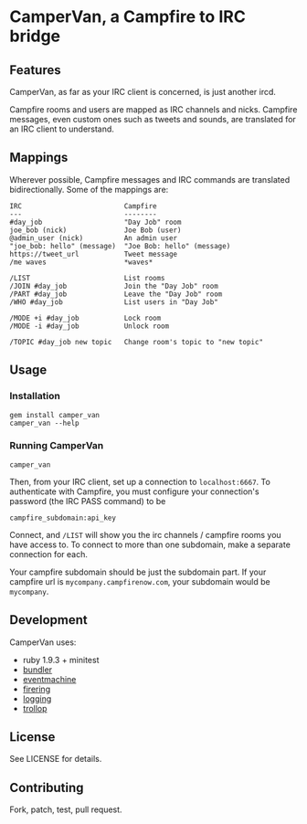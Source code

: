 # CamperVan, a Campfire to IRC bridge

## Features

CamperVan, as far as your IRC client is concerned, is just another ircd.

Campfire rooms and users are mapped as IRC channels and nicks. Campfire
messages, even custom ones such as tweets and sounds, are translated
for an IRC client to understand.

## Mappings

Wherever possible, Campfire messages and IRC commands are translated
bidirectionally. Some of the mappings are:

    IRC                         Campfire
    ---                         --------
    #day_job                    "Day Job" room
    joe_bob (nick)              Joe Bob (user)
    @admin_user (nick)          An admin user
    "joe_bob: hello" (message)  "Joe Bob: hello" (message)
    https://tweet_url           Tweet message
    /me waves                   *waves*

    /LIST                       List rooms
    /JOIN #day_job              Join the "Day Job" room
    /PART #day_job              Leave the "Day Job" room
    /WHO #day_job               List users in "Day Job"

    /MODE +i #day_job           Lock room
    /MODE -i #day_job           Unlock room

    /TOPIC #day_job new topic   Change room's topic to "new topic"

## Usage

### Installation

    gem install camper_van
    camper_van --help

### Running CamperVan

    camper_van

Then, from your IRC client, set up a connection to `localhost:6667`. To
authenticate with Campfire, you must configure your connection's
password (the IRC PASS command) to be

    campfire_subdomain:api_key

Connect, and `/LIST` will show you the irc channels / campfire rooms you
have access to. To connect to more than one subdomain, make a separate
connection for each.

Your campfire subdomain should be just the subdomain part. If your campfire url
is `mycompany.campfirenow.com`, your subdomain would be `mycompany`.

## Development

CamperVan uses:

* ruby 1.9.3 + minitest
* [bundler](http://gembundler.com/)
* [eventmachine](http://rubyeventmachine.com/)
* [firering](https://github.com/EmmanuelOga/firering)
* [logging](https://github.com/TwP/logging)
* [trollop](http://trollop.rubyforge.org/)

## License

See LICENSE for details.

## Contributing

Fork, patch, test, pull request.

